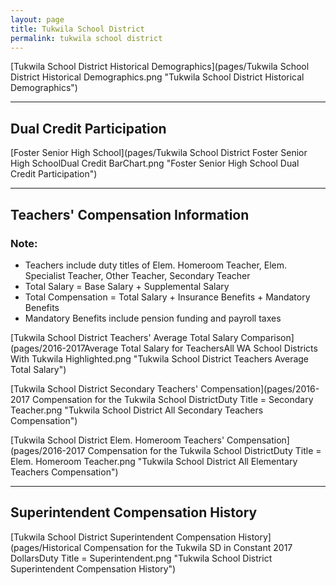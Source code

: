 ```yaml
---
layout: page
title: Tukwila School District
permalink: tukwila school district
---
```



[Tukwila School District Historical Demographics](pages/Tukwila School District Historical Demographics.png "Tukwila School District Historical Demographics")

___

## Dual Credit Participation

[Foster Senior High School](pages/Tukwila School District Foster Senior High SchoolDual Credit BarChart.png "Foster Senior High School Dual Credit Participation")


___

## Teachers' Compensation Information
### Note:
- Teachers include duty titles of Elem. Homeroom Teacher, Elem. Specialist Teacher, Other Teacher, Secondary Teacher
- Total Salary = Base Salary + Supplemental Salary
- Total Compensation = Total Salary + Insurance Benefits + Mandatory Benefits
- Mandatory Benefits include pension funding and payroll taxes

[Tukwila School District Teachers' Average Total Salary Comparison](pages/2016-2017Average Total Salary for TeachersAll WA School Districts With Tukwila Highlighted.png "Tukwila School District Teachers Average Total Salary")

[Tukwila School District Secondary Teachers' Compensation](pages/2016-2017 Compensation for the Tukwila School DistrictDuty Title = Secondary Teacher.png "Tukwila School District All Secondary Teachers Compensation")

[Tukwila School District Elem. Homeroom Teachers' Compensation](pages/2016-2017 Compensation for the Tukwila School DistrictDuty Title = Elem. Homeroom Teacher.png "Tukwila School District All Elementary Teachers Compensation")


___

## Superintendent Compensation History

[Tukwila School District Superintendent Compensation History](pages/Historical Compensation for the Tukwila SD in Constant 2017 DollarsDuty Title = Superintendent.png "Tukwila School District Superintendent Compensation History")

